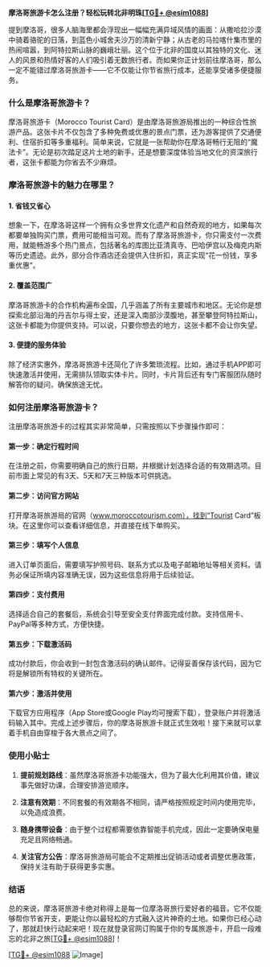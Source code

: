 **摩洛哥旅游卡怎么注册？轻松玩转北非明珠[[TG💪+ @esim1088](https://t.me/s/esim1088)]**

提到摩洛哥，很多人脑海里都会浮现出一幅幅充满异域风情的画面：从撒哈拉沙漠中骑着骆驼的日落，到蓝色小城舍夫沙万的清新宁静；从古老的马拉喀什集市里的热闹喧嚣，到阿特拉斯山脉的巍峨壮丽。这个位于北非的国度以其独特的文化、迷人的风景和热情好客的人们吸引着无数旅行者。而如果你正计划前往摩洛哥，那么一定不能错过摩洛哥旅游卡——它不仅能让你节省旅行成本，还能享受诸多便捷服务。

### 什么是摩洛哥旅游卡？

摩洛哥旅游卡（Morocco Tourist Card）是由摩洛哥旅游局推出的一种综合性旅游产品。这张卡片不仅包含了多种免费或优惠的景点门票，还为游客提供了交通便利、住宿折扣等多重福利。简单来说，它就是一张帮助你在摩洛哥畅行无阻的“魔法卡”。无论是初次踏足这片土地的新手，还是想要深度体验当地文化的资深旅行者，这张卡都能为你省去不少麻烦。

### 摩洛哥旅游卡的魅力在哪里？

#### 1. **省钱又省心**
想象一下，在摩洛哥这样一个拥有众多世界文化遗产和自然奇观的地方，如果每次都要单独购买门票，费用可能相当可观。而有了摩洛哥旅游卡，你只需支付一次费用，就能畅游多个热门景点，包括著名的库图比亚清真寺、巴哈伊宫以及梅克内斯等历史遗迹。此外，部分合作酒店还会提供入住折扣，真正实现“花一份钱，享多重优惠”。

#### 2. **覆盖范围广**
摩洛哥旅游卡的合作机构遍布全国，几乎涵盖了所有主要城市和地区。无论你是想探索北部沿海的丹吉尔与得土安，还是深入南部沙漠腹地，甚至攀登阿特拉斯山，这张卡都能为你提供支持。可以说，只要你想去的地方，这张卡都不会让你失望。

#### 3. **便捷的服务体验**
除了经济实惠外，摩洛哥旅游卡还简化了许多繁琐流程。比如，通过手机APP即可快速激活并使用，无需排队领取实体卡片。同时，卡片背后还有专门客服团队随时解答你的疑问，确保旅途无忧。

### 如何注册摩洛哥旅游卡？

注册摩洛哥旅游卡的过程其实非常简单，只需按照以下步骤操作即可：

#### 第一步：确定行程时间
在注册之前，你需要明确自己的旅行日期，并根据计划选择合适的有效期选项。目前市面上常见的有3天、5天和7天三种版本可供挑选。

#### 第二步：访问官方网站
打开摩洛哥旅游局的官网（www.moroccotourism.com），找到“Tourist Card”板块。在这里你可以查看详细信息，并直接在线下单购买。

#### 第三步：填写个人信息
进入订单页面后，需要填写护照号码、联系方式以及电子邮箱地址等相关资料。请务必保证所填内容准确无误，因为这些信息将用于后续验证。

#### 第四步：支付费用
选择适合自己的套餐后，系统会引导至安全支付界面完成付款。支持信用卡、PayPal等多种方式，方便快捷。

#### 第五步：下载激活码
成功付款后，你会收到一封包含激活码的确认邮件。记得妥善保存该代码，因为它将是解锁所有特权的关键所在。

#### 第六步：激活并使用
下载官方应用程序（App Store或Google Play均可搜索下载），登录账户并将激活码输入其中。完成上述步骤后，你的摩洛哥旅游卡就正式生效啦！接下来就可以拿着手机自由穿梭于各大景点之间了。

### 使用小贴士

1. **提前规划路线**：虽然摩洛哥旅游卡功能强大，但为了最大化利用其价值，建议事先做好功课，合理安排游览顺序。
   
2. **注意有效期**：不同套餐的有效期各不相同，请严格按照规定时间内使用完毕，以免造成浪费。

3. **随身携带设备**：由于整个过程都需要依靠智能手机完成，因此一定要确保电量充足且网络畅通。

4. **关注官方公告**：摩洛哥旅游局可能会不定期推出促销活动或者调整优惠政策，保持关注有助于获得更多实惠。

### 结语

总的来说，摩洛哥旅游卡绝对称得上是每一位摩洛哥旅行爱好者的福音。它不仅能够帮你节省开支，更能让你以最轻松的方式融入这片神奇的土地。如果你已经心动了，那就赶快行动起来吧！现在就登录官网订购属于你的专属旅游卡，开启一段难忘的北非之旅[[TG💪+ @esim1088](https://t.me/s/esim1088)]！

[[TG💪+ @esim1088](https://t.me/s/esim1088) ![Image](https://i.postimg.cc/4NQfJmqS/Snipaste-2025-05-13-00-14-12.png)]